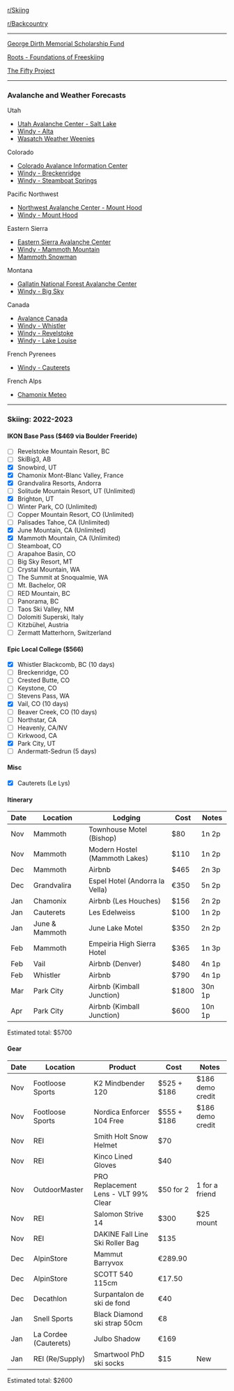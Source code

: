 
[r/Skiing](http://reddi.tk/r/skiing/)

[r/Backcountry](https://reddi.tk/r/backcountry)


---


[George Dirth Memorial Scholarship Fund](https://wwgd.systrap.net/George-Dirth-Memorial-Scholarship-Fund/)

[Roots - Foundations of Freeskiing](https://www.youtube.com/watch?v=dfg\_cLwwiZc)

[The Fifty Project](https://www.youtube.com/watch?v=lvZk\_B6FwXc\&list=PLSj-6RsDycxnKiIFFm0BFYoLLV5Np3K49)

---

### Avalanche and Weather Forecasts

Utah

* [Utah Avalanche Center - Salt Lake](https://utahavalanchecenter.org/forecast/salt-lake)
* [Windy - Alta](https://www.windy.com/40.590/-111.640?snowAccu,next10d,40.596,-111.610,11,i:pressure)
* [Wasatch Weather Weenies](https://wasatchweatherweenies.blogspot.com/)

Colorado

* [Colorado Avalance Information Center](https://avalanche.state.co.us/)
* [Windy - Breckenridge](https://www.windy.com/39.499/-106.043?snowAccu,next10d,39.017,-106.046,8,i:pressure,m:eKYadeq)
* [Windy - Steamboat Springs](https://www.windy.com/40.449/-106.748?snowAccu,next10d,39.971,-106.749,8,i:pressure,m:eMzaddg)

Pacific Northwest

* [Northwest Avalanche Center - Mount Hood](https://nwac.us/avalanche-forecast/#/mt-hood)
* [Windy - Mount Hood](https://www.windy.com/45.360/-121.705?snowAccu,next10d,44.918,-121.705,8,i:pressure)

Eastern Sierra

* [Eastern Sierra Avalanche Center](https://www.esavalanche.org/forecasts/#/eastside-region)
* [Windy - Mammoth Mountain](https://www.windy.com/37.631/-119.033?snowAccu,next10d,37.136,-119.031,8,i:pressure,m:eHSacQL)
* [Mammoth Snowman](https://www.mammothsnowman.com/)

Montana

* [Gallatin National Forest Avalanche Center](https://www.mtavalanche.com/forecast)
* [Windy - Big Sky](https://www.windy.com/45.287/-111.400?snowAccu,next10d,44.846,-111.401,8,i:pressure,m:eUDac3u)

Canada

* [Avalance Canada](https://www.avalanche.ca/map)
* [Windy - Whistler](https://www.windy.com/50.096/-122.901?snowAccu,next10d,49.694,-122.899,8,i:pressure,m:e2EacKk)
* [Windy - Revelstoke](https://www.windy.com/50.963/-118.102?snowAccu,next10d,50.568,-118.103,8,i:pressure,m:e35acSk)
* [Windy - Lake Louise](https://www.windy.com/51.458/-116.130?snowAccu,next10d,51.067,-116.131,8,i:pressure,m:e4UacVC)

French Pyrenees

* [Windy - Cauterets](https://www.windy.com/42.889/-0.116?snowAccu,next10d,42.430,-0.115,8,i:pressure,m:eQDaf8X)

French Alps

* [Chamonix Meteo](https://chamonix-meteo.com/chamonix-mont-blanc/weather/forecast/morning/5\_days\_weather\_forecast.php)


---

### Skiing: 2022-2023

#### IKON Base Pass ($469 via Boulder Freeride)

* [ ] Revelstoke Mountain Resort, BC
* [ ] SkiBig3, AB
* [x] Snowbird, UT
* [x] Chamonix Mont-Blanc Valley, France
* [x] Grandvalira Resorts, Andorra
* [ ] Solitude Mountain Resort, UT (Unlimited)
* [x] Brighton, UT
* [ ] Winter Park, CO (Unlimited)
* [ ] Copper Mountain Resort, CO (Unlimited)
* [ ] Palisades Tahoe, CA (Unlimited)
* [x] June Mountain, CA (Unlimited)
* [x] Mammoth Mountain, CA (Unlimited)
* [ ] Steamboat, CO
* [ ] Arapahoe Basin, CO
* [ ] Big Sky Resort, MT
* [ ] Crystal Mountain, WA
* [ ] The Summit at Snoqualmie, WA
* [ ] Mt. Bachelor, OR
* [ ] RED Mountain, BC
* [ ] Panorama, BC
* [ ] Taos Ski Valley, NM
* [ ] Dolomiti Superski, Italy
* [ ] Kitzbühel, Austria
* [ ] Zermatt Matterhorn, Switzerland

#### Epic Local College ($566)

* [x] Whistler Blackcomb, BC (10 days)
* [ ] Breckenridge, CO
* [ ] Crested Butte, CO
* [ ] Keystone, CO
* [ ] Stevens Pass, WA
* [x] Vail, CO (10 days)
* [ ] Beaver Creek, CO (10 days)
* [ ] Northstar, CA
* [ ] Heavenly, CA/NV
* [ ] Kirkwood, CA
* [x] Park City, UT
* [ ] Andermatt-Sedrun (5 days)

#### Misc

* [x] Cauterets (Le Lys)

#### Itinerary

| Date | Location       | Lodging                        | Cost  | Notes  |
| ---- | -------------- | ------------------------------ | ----- | ------ |
| Nov  | Mammoth        | Townhouse Motel (Bishop)       | $80   | 1n 2p  |
| Nov  | Mammoth        | Modern Hostel (Mammoth Lakes)  | $110  | 1n 2p  |
| Dec  | Mammoth        | Airbnb                         | $465  | 2n 3p  |
| Dec  | Grandvalira    | Espel Hotel (Andorra la Vella) | €350  | 5n 2p  |
| Jan  | Chamonix       | Airbnb (Les Houches)           | $156  | 2n 2p  |
| Jan  | Cauterets      | Les Edelweiss                  | $100  | 1n 2p  |
| Jan  | June & Mammoth | June Lake Motel                | $350  | 2n 2p  |
| Feb  | Mammoth        | Empeiria High Sierra Hotel     | $365  | 1n 3p  |
| Feb  | Vail           | Airbnb (Denver)                | $480  | 4n 1p  |
| Feb  | Whistler       | Airbnb                         | $790  | 4n 1p  |
| Mar  | Park City      | Airbnb (Kimball Junction)      | $1800 | 30n 1p |
| Apr  | Park City      | Airbnb (Kimball Junction)      | $600  | 10n 1p |

Estimated total: $5700

#### Gear

| Date | Location              | Product                              | Cost        | Notes            |
| ---- | --------------------- | ------------------------------------ | ----------- | ---------------- |
| Nov  | Footloose Sports      | K2 Mindbender 120                    | $525 + $186 | $186 demo credit |
| Nov  | Footloose Sports      | Nordica Enforcer 104 Free            | $555 + $186 | $186 demo credit |
| Nov  | REI                   | Smith Holt Snow Helmet               | $70         |                  |
| Nov  | REI                   | Kinco Lined Gloves                   | $40         |                  |
| Nov  | OutdoorMaster         | PRO Replacement Lens - VLT 99% Clear | $50 for 2   | 1 for a friend   |
| Nov  | REI                   | Salomon Strive 14                    | $300        | $25 mount        |
| Nov  | REI                   | DAKINE Fall Line Ski Roller Bag      | $135        |                  |
| Dec  | AlpinStore            | Mammut Barryvox                      | €289.90     |                  |
| Dec  | AlpinStore            | SCOTT 540 115cm                      | €17.50      |                  |
| Dec  | Decathlon             | Surpantalon de ski de fond           | €40         |                  |
| Jan  | Snell Sports          | Black Diamond ski strap 50cm         | €8          |                  |
| Jan  | La Cordee (Cauterets) | Julbo Shadow                         | €169        |                  |
| Jan  | REI (Re/Supply)       | Smartwool PhD ski socks              | $15         | New              |

Estimated total: $2600
